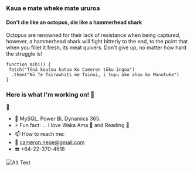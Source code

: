 ### Kaua e mate wheke mate ururoa
#### Don't die like an octopus, die like a hammerhead shark

Octopus are renowned for their lack of resistance when being captured, however, a hammerhead shark will fight bitterly to the end, to the point that when you fillet it fresh, its meat quivers. Don't give up, no matter how hard the struggle is!

```
function mihi() {
 fetch("Tēnā koutou katoa Ko Cameron tōku ingoa")
  .then("Nō Te Tairawhiti me Tainui, i tupu ake ahau ko Manutuke")
}
```

### Here is what I'm working on! 👋  
:construction: 
- 🌱 MySQL, Power Bi, Dynamics 365.
- ⚡ Fun fact: ... I love Waka Ama :rowboat: and Reading :notebook_with_decorative_cover:
- 📫 How to reach me: 
- :email: cameron.nepe@gmail.com 
- :telephone: +64-22-370-4618

![Alt Text](https://github-readme-stats.vercel.app/api?username=Nepcam&&show_icons=true&title_color=ffffff&icon_color=bb2acf&text_color=daf7dc&bg_color=151515)


